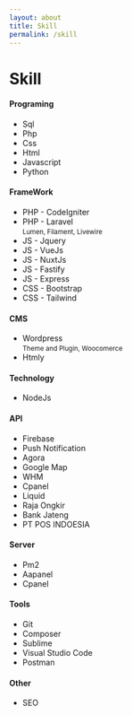 ```yaml
---
layout: about
title: Skill
permalink: /skill
---
```


<h1 class="fsr-125">
	Skill
</h1>

<div class="m-b-40">
	<h4 class="fw-6 fsr-125">Programing</h4>
	<ul class="sq_l-code">
		<li>Sql</li>
		<li>Php</li>
		<li>Css</li>
		<li>Html</li>
		<li>Javascript</li>
		<li>Python</li>
	</ul>
</div>


<div class="m-b-40">
	<h4 class="fw-6 fsr-125">FrameWork</h4>
	<ul class="sq_l-code">
		<li>PHP - CodeIgniter</li>
		<li>
			PHP - Laravel<br/>
			<small>Lumen, Filament, Livewire</small>
		</li>
		<li>JS - Jquery</li>
		<li>JS - VueJs</li>
		<li>JS - NuxtJs</li>
		<li>JS - Fastify</li>
		<li>JS - Express</li>
		<li>CSS - Bootstrap</li>
		<li>CSS - Tailwind</li>
	</ul>
</div>

<div class="m-b-40">
	<h4 class="fw-6 fsr-125">CMS</h4>
	<ul class="sq_l-code">
		<li>
			Wordpress<br/>
			<small>Theme and Plugin, Woocomerce</small>
		</li>
		<li>Htmly</li>
	</ul>
</div>


<div class="m-b-40">
	<h4 class="fw-6 fsr-125">Technology</h4>
	<ul class="sq_l-code">
		<li>NodeJs</li>
	</ul>
</div>

<div class="m-b-40">
	<h4 class="fw-6 fsr-125">API</h4>
	<ul class="sq_l-code">
		<li>Firebase</li>
		<li>Push Notification</li>
		<li>Agora</li>
		<li>Google Map</li>
		<li>WHM</li>
		<li>Cpanel</li>
		<li>Liquid</li>
		<li>Raja Ongkir</li>
		<li>Bank Jateng</li>
		<li>PT POS INDOESIA</li>
	</ul>
</div>

<div class="m-b-40">
	<h4 class="fw-6 fsr-125">Server</h4>
	<ul class="sq_l-code">
		<li>Pm2</li>
		<li>Aapanel</li>
		<li>Cpanel</li>
	</ul>
</div>


<div class="m-b-40">
	<h4 class="fw-6 fsr-125">Tools</h4>
	<ul class="sq_l-code">
		<li>Git</li>
		<li>Composer</li>
		<li>Sublime</li>
		<li>Visual Studio Code</li>
		<li>Postman</li>
	</ul>
	
</div>

<div class="m-b-40">
	<h4 class="fw-6 fsr-125">Other</h4>
	<ul class="sq_l-code">
		<li>SEO</li>
	</ul>
	
</div>	